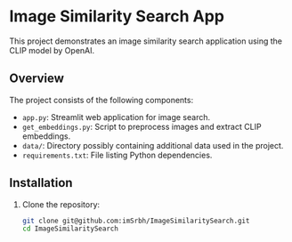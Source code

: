 # Image Similarity Search App

This project demonstrates an image similarity search application using the CLIP model by OpenAI.

## Overview

The project consists of the following components:

- `app.py`: Streamlit web application for image search.
- `get_embeddings.py`: Script to preprocess images and extract CLIP embeddings.
- `data/`: Directory possibly containing additional data used in the project.
- `requirements.txt`: File listing Python dependencies.

## Installation

1. Clone the repository:
   ```bash
   git clone git@github.com:imSrbh/ImageSimilaritySearch.git
   cd ImageSimilaritySearch
